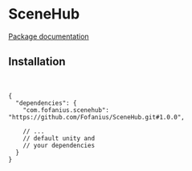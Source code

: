 # SceneHub

[Package documentation](SceneHub/Assets/SceneHub/README.md)

## Installation
<br>

```
{
  "dependencies": {
    "com.fofanius.scenehub": "https://github.com/Fofanius/SceneHub.git#1.0.0",

    // ...
    // default unity and
    // your dependencies
  }
}
```